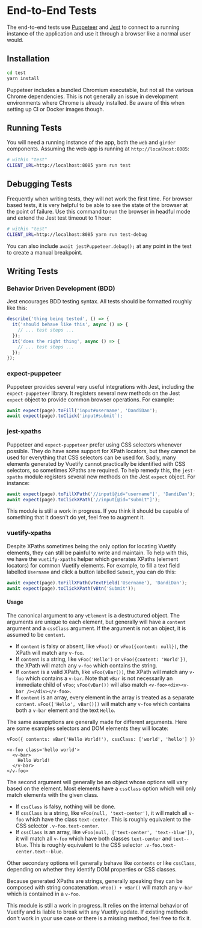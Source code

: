 # End-to-End Tests

The end-to-end tests use [Puppeteer](https://github.com/puppeteer/puppeteer/) and [Jest](https://jestjs.io/en/) to connect to a running instance of the application and use it through a browser like a normal user would.

## Installation
```bash
cd test
yarn install
```

Puppeteer includes a bundled Chromium executable, but not all the various Chrome dependencies.
This is not generally an issue in development environments where Chrome is already installed.
Be aware of this when setting up CI or Docker images though.

## Running Tests
You will need a running instance of the app, both the `web` and `girder` components.
Assuming the web app is running at `http://localhost:8085`:
```bash
# within "test"
CLIENT_URL=http://localhost:8085 yarn run test
```

## Debugging Tests
Frequently when writing tests, they will not work the first time.
For browser based tests, it is very helpful to be able to see the state of the browser at the point of failure.
Use this command to run the browser in headful mode and extend the Jest test timeout to 1 hour:
```bash
# within "test"
CLIENT_URL=http://localhost:8085 yarn run test-debug
```
You can also include `await jestPuppeteer.debug();` at any point in the test to create a manual breakpoint.

## Writing Tests

### Behavior Driven Development (BDD)
Jest encourages BDD testing syntax.
All tests should be formatted roughly like this:
```javascript
describe('thing being tested', () => {
  it('should behave like this', async () => {
    // ... test steps ...
  });
  it('does the right thing', async () => {
    // ... test steps ...
  });
});
```

### expect-puppeteer
Puppeteer provides several very useful integrations with Jest, including the `expect-puppeteer` library.
It registers several new methods on the Jest `expect` object to provide common browser operations.
For example:
```javascript
await expect(page).toFill('input#username', 'DandiDan');
await expect(page).toClick('input#submit`);
```

### jest-xpaths
Puppeteer and `expect-puppeteer` prefer using CSS selectors whenever possible.
They do have some support for XPath locators, but they cannot be used for everything that CSS selectors can be used for.
Sadly, many elements generated by Vuetify cannot practically be identified with CSS selectors, so sometimes XPaths are required.
To help remedy this, the `jest-xpaths` module registers several new methods on the Jest `expect` object.
For instance:
```javascript
await expect(page).toFillXPath('//input[@id="username"]', 'DandiDan');
await expect(page).toClickXPath('//input[@id="submit"]');
```
This module is still a work in progress.
If you think it should be capable of something that it doesn't do yet, feel free to augment it.

### vuetify-xpaths
Despite XPaths sometimes being the only option for locating Vuetify elements, they can still be painful to write and maintain.
To help with this, we have the `vuetify-xpaths` helper which generates XPaths (element locators) for common Vuetify elements.
For example, to fill a text field labelled `Username` and click a button labelled `Submit`, you can do this:
```javascript
await expect(page).toFillXPath(vTextField('Username'), 'DandiDan');
await expect(page).toClickXPath(vBtn('Submit'));
```
#### Usage
The canonical argument to any `vElement` is a destructured object.
The arguments are unique to each element, but generally will have a `content` argument and a `cssClass` argument.
If the argument is not an object, it is assumed to be `content`.
* If `content` is falsy or absent, like `vFoo()` or `vFoo({content: null})`, the XPath will match any `v-foo`.
* If `content` is a string, like `vFoo('Hello')` or `vFoo({content: 'World'})`, the XPath will match any `v-foo` which contains the string.
* If `content` is a valid XPath, like `vFoo(vBar())`, the XPath will match any `v-foo` which contains a `v-bar`.
Note that `vBar` is not necessarily an immediate child of `vFoo`; `vFoo(vBar())` will also match `<v-foo><div><v-bar /></div></v-foo>`.
* If `content` is an array, every element in the array is treated as a separate `content`. `vFoo(['Hello', vBar()])` will match any `v-foo` which contains both a `v-bar` element and the text `Hello`.

The same assumptions are generally made for different arguments.
Here are some examples selectors and DOM elements they will locate:
```
vFoo({ contents: vBar('Hello World!'), cssClass: ['world', 'hello'] })

<v-foo class='hello world'>
  <v-bar>
    Hello World!
  </v-bar>
</v-foo>
```

The second argument will generally be an object whose options will vary based on the element.
Most elements have a `cssClass` option which will only match elements with the given class.
* If `cssClass` is falsy, nothing will be done.
* If `cssClass` is a string, like `vFoo(null, 'text-center')`, it will match all `v-foo` which have the class `text-center`.
This is roughly equivalent to the CSS selector `.v-foo.text-center`.
* If `cssClass` is an array, like `vFoo(null, ['text-center', 'text--blue'])`, it will match all `v-foo` which have both classes `text-center` and `text--blue`.
This is roughly equivalent to the CSS selector `.v-foo.text-center.text--blue`.

Other secondary options will generally behave like `contents` or like `cssClass`, depending on whether they identify DOM properties or CSS classes.

Because generated XPaths are strings, generally speaking they can be composed with string concatenation.
`vFoo() + vBar()` will match any `v-bar` which is contained in a `v-foo`.

This module is still a work in progress.
It relies on the internal behavior of Vuetify and is liable to break with any Vuetify update.
If existing methods don't work in your use case or there is a missing method, feel free to fix it.
